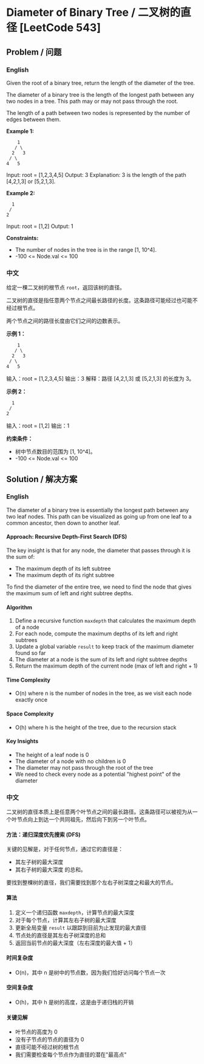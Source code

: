 # Diameter of Binary Tree / 二叉树的直径 [LeetCode 543]

## Problem / 问题

### English

Given the root of a binary tree, return the length of the diameter of the tree.

The diameter of a binary tree is the length of the longest path between any two nodes in a tree. This path may or may not pass through the root.

The length of a path between two nodes is represented by the number of edges between them.

**Example 1:**
```
    1
   / \
  2   3
 / \
4   5
```
Input: root = [1,2,3,4,5]
Output: 3
Explanation: 3 is the length of the path [4,2,1,3] or [5,2,1,3].

**Example 2:**
```
  1
 /
2
```
Input: root = [1,2]
Output: 1

**Constraints:**
- The number of nodes in the tree is in the range [1, 10^4].
- -100 <= Node.val <= 100

### 中文

给定一棵二叉树的根节点 `root`，返回该树的直径。

二叉树的直径是指任意两个节点之间最长路径的长度。这条路径可能经过也可能不经过根节点。

两个节点之间的路径长度由它们之间的边数表示。

**示例 1：**
```
    1
   / \
  2   3
 / \
4   5
```
输入：root = [1,2,3,4,5]
输出：3
解释：路径 [4,2,1,3] 或 [5,2,1,3] 的长度为 3。

**示例 2：**
```
  1
 /
2
```
输入：root = [1,2]
输出：1

**约束条件：**
- 树中节点数目的范围为 [1, 10^4]。
- -100 <= Node.val <= 100

## Solution / 解决方案

### English

The diameter of a binary tree is essentially the longest path between any two leaf nodes. This path can be visualized as going up from one leaf to a common ancestor, then down to another leaf. 

#### Approach: Recursive Depth-First Search (DFS)

The key insight is that for any node, the diameter that passes through it is the sum of:
- The maximum depth of its left subtree
- The maximum depth of its right subtree

To find the diameter of the entire tree, we need to find the node that gives the maximum sum of left and right subtree depths.

#### Algorithm
1. Define a recursive function `maxdepth` that calculates the maximum depth of a node
2. For each node, compute the maximum depths of its left and right subtrees
3. Update a global variable `result` to keep track of the maximum diameter found so far
4. The diameter at a node is the sum of its left and right subtree depths
5. Return the maximum depth of the current node (max of left and right + 1)

#### Time Complexity
- O(n) where n is the number of nodes in the tree, as we visit each node exactly once

#### Space Complexity
- O(h) where h is the height of the tree, due to the recursion stack

#### Key Insights
- The height of a leaf node is 0
- The diameter of a node with no children is 0
- The diameter may not pass through the root of the tree
- We need to check every node as a potential "highest point" of the diameter

### 中文

二叉树的直径本质上是任意两个叶节点之间的最长路径。这条路径可以被视为从一个叶节点向上到达一个共同祖先，然后向下到另一个叶节点。

#### 方法：递归深度优先搜索 (DFS)

关键的见解是，对于任何节点，通过它的直径是：
- 其左子树的最大深度
- 其右子树的最大深度
的总和。

要找到整棵树的直径，我们需要找到那个左右子树深度之和最大的节点。

#### 算法
1. 定义一个递归函数 `maxdepth`，计算节点的最大深度
2. 对于每个节点，计算其左右子树的最大深度
3. 更新全局变量 `result` 以跟踪到目前为止发现的最大直径
4. 节点处的直径是其左右子树深度的总和
5. 返回当前节点的最大深度（左右深度的最大值 + 1）

#### 时间复杂度
- O(n)，其中 n 是树中的节点数，因为我们恰好访问每个节点一次

#### 空间复杂度
- O(h)，其中 h 是树的高度，这是由于递归栈的开销

#### 关键见解
- 叶节点的高度为 0
- 没有子节点的节点的直径为 0
- 直径可能不经过树的根节点
- 我们需要检查每个节点作为直径的潜在"最高点" 